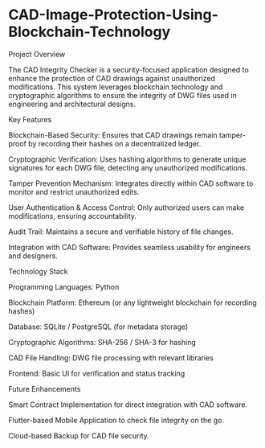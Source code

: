 # CAD-Image-Protection-Using-Blockchain-Technology

Project Overview

The CAD Integrity Checker is a security-focused application designed to enhance the protection of CAD drawings against unauthorized modifications. This system leverages blockchain technology and cryptographic algorithms to ensure the integrity of DWG files used in engineering and architectural designs.

Key Features

Blockchain-Based Security: Ensures that CAD drawings remain tamper-proof by recording their hashes on a decentralized ledger.

Cryptographic Verification: Uses hashing algorithms to generate unique signatures for each DWG file, detecting any unauthorized modifications.

Tamper Prevention Mechanism: Integrates directly within CAD software to monitor and restrict unauthorized edits.

User Authentication & Access Control: Only authorized users can make modifications, ensuring accountability.

Audit Trail: Maintains a secure and verifiable history of file changes.

Integration with CAD Software: Provides seamless usability for engineers and designers.

Technology Stack

Programming Languages: Python

Blockchain Platform: Ethereum (or any lightweight blockchain for recording hashes)

Database: SQLite / PostgreSQL (for metadata storage)

Cryptographic Algorithms: SHA-256 / SHA-3 for hashing

CAD File Handling: DWG file processing with relevant libraries

Frontend: Basic UI for verification and status tracking

Future Enhancements

Smart Contract Implementation for direct integration with CAD software.

Flutter-based Mobile Application to check file integrity on the go.

Cloud-based Backup for CAD file security.
